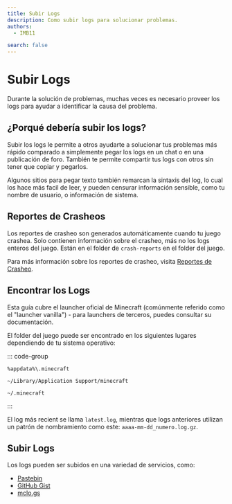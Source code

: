 ```yaml
---
title: Subir Logs
description: Como subir logs para solucionar problemas.
authors:
  - IMB11

search: false
---
```


# Subir Logs

Durante la solución de problemas, muchas veces es necesario proveer los logs para ayudar a identificar la causa del problema.

## ¿Porqué debería subir los logs?

Subir los logs le permite a otros ayudarte a solucionar tus problemas más rápido comparado a simplemente pegar los logs en un chat o en una publicación de foro. También te permite compartir tus logs con otros sin tener que copiar y pegarlos.

Algunos sitios para pegar texto también remarcan la sintaxis del log, lo cual los hace más facil de leer, y pueden censurar información sensible, como tu nombre de usuario, o información de sistema.

## Reportes de Crasheos

Los reportes de crasheo son generados automáticamente cuando tu juego crashea. Solo contienen información sobre el crasheo, más no los logs enteros del juego. Están en el folder de `crash-reports` en el folder del juego.

Para más información sobre los reportes de crasheo, visita [Reportes de Crasheo](./crash-reports).

## Encontrar los Logs

Esta guía cubre el launcher oficial de Minecraft (comúnmente referido como el "launcher vanilla") - para launchers de terceros, puedes consultar su documentación.

El folder del juego puede ser encontrado en los siguientes lugares dependiendo de tu sistema operativo:

::: code-group

```:no-line-numbers [Windows]
%appdata%\.minecraft
```

```:no-line-numbers [macOS]
~/Library/Application Support/minecraft
```

```:no-line-numbers [Linux]
~/.minecraft
```

:::

El log más recient se llama `latest.log`, mientras que logs anteriores utilizan un patrón de nombramiento como este: `aaaa-mm-dd_numero.log.gz`.

## Subir Logs

Los logs pueden ser subidos en una variedad de servicios, como:

- [Pastebin](https://pastebin.com/)
- [GitHub Gist](https://gist.github.com/)
- [mclo.gs](https://mclo.gs/)
